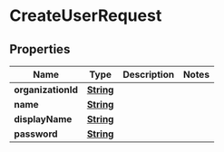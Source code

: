 

# CreateUserRequest


## Properties

| Name | Type | Description | Notes |
|------------ | ------------- | ------------- | -------------|
|**organizationId** | [**String**](String.md) |  |  |
|**name** | [**String**](String.md) |  |  |
|**displayName** | [**String**](String.md) |  |  |
|**password** | [**String**](String.md) |  |  |



